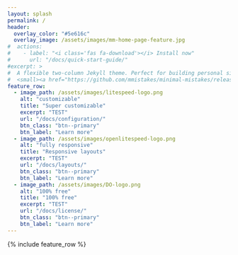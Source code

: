 ```yaml
---
layout: splash
permalink: /
header:
  overlay_color: "#5e616c"
  overlay_image: /assets/images/mm-home-page-feature.jpg
#  actions:
#    - label: "<i class='fas fa-download'></i> Install now"
#      url: "/docs/quick-start-guide/"
#excerpt: >
#  A flexible two-column Jekyll theme. Perfect for building personal sites, blogs, and portfolios.<br />
#  <small><a href="https://github.com/mmistakes/minimal-mistakes/releases/tag/4.17.2">Latest release v4.17.2</a></small>
feature_row:
  - image_path: /assets/images/litespeed-logo.png
    alt: "customizable"
    title: "Super customizable"
    excerpt: "TEST"
    url: "/docs/configuration/"
    btn_class: "btn--primary"
    btn_label: "Learn more"
  - image_path: /assets/images/openlitespeed-logo.png
    alt: "fully responsive"
    title: "Responsive layouts"
    excerpt: "TEST"
    url: "/docs/layouts/"
    btn_class: "btn--primary"
    btn_label: "Learn more"
  - image_path: /assets/images/DO-logo.png
    alt: "100% free"
    title: "100% free"
    excerpt: "TEST"
    url: "/docs/license/"
    btn_class: "btn--primary"
    btn_label: "Learn more"      
---
```

{% include feature_row %}
